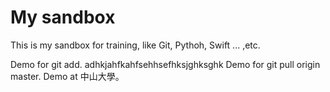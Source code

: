# My sandbox

This is my sandbox for training, like Git, Pythoh, Swift ... ,etc.

Demo for git add. adhkjahfkahfsehhsefhksjghksghk
Demo for git pull origin master.
Demo at 中山大學。
